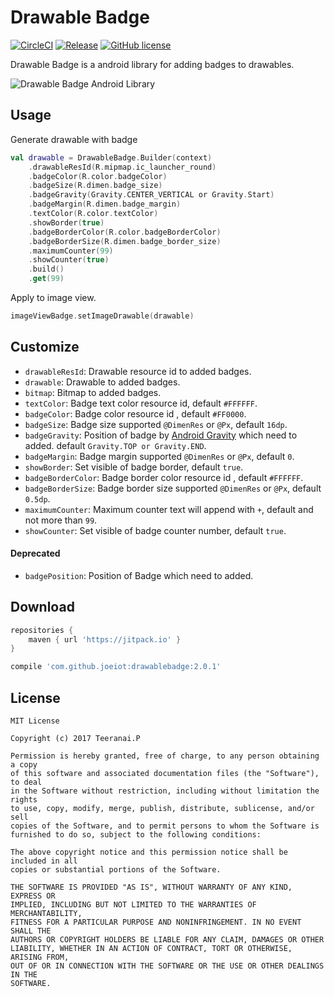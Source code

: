 # Drawable Badge
[![CircleCI](https://circleci.com/gh/joeiot/DrawableBadge.svg?style=shield)](https://circleci.com/gh/joeiot/DrawableBadge)
[![Release](https://jitpack.io/v/joeiot/DrawableBadge.svg)](https://jitpack.io/#joeiot/DrawableBadge/2.0.1)
[![GitHub license](https://img.shields.io/badge/license-MIT-blue.svg)](https://raw.githubusercontent.com/joeiot/DrawableBadge/master/LICENSE)

Drawable Badge is a android library for adding badges to drawables.

![Drawable Badge Android Library](https://github.com/joeiot/DrawableBadge/blob/master/screenshot.png?raw=true)

## Usage
Generate drawable with badge
``` kotlin
val drawable = DrawableBadge.Builder(context)
    .drawableResId(R.mipmap.ic_launcher_round)
    .badgeColor(R.color.badgeColor)
    .badgeSize(R.dimen.badge_size)
    .badgeGravity(Gravity.CENTER_VERTICAL or Gravity.Start)
    .badgeMargin(R.dimen.badge_margin)
    .textColor(R.color.textColor)
    .showBorder(true)
    .badgeBorderColor(R.color.badgeBorderColor)
    .badgeBorderSize(R.dimen.badge_border_size)
    .maximumCounter(99)
    .showCounter(true)
    .build()
    .get(99)
```
Apply to image view.
``` kotlin
imageViewBadge.setImageDrawable(drawable)
```

## Customize
- `drawableResId`: Drawable resource id to added badges.
- `drawable`: Drawable to added badges.
- `bitmap`: Bitmap to added badges.
- `textColor`: Badge text color resource id, default `#FFFFFF`.
- `badgeColor`: Badge color resource id , default `#FF0000`.
- `badgeSize`: Badge size supported `@DimenRes` or `@Px`, default `16dp`.
- `badgeGravity`: Position of badge by [Android Gravity](https://developer.android.com/reference/android/view/Gravity) which need to added. default `Gravity.TOP or Gravity.END`.
- `badgeMargin`: Badge margin supported `@DimenRes` or `@Px`, default `0`.
- `showBorder`: Set visible of badge border, default `true`.
- `badgeBorderColor`: Badge border color resource id , default `#FFFFFF`.
- `badgeBorderSize`: Badge border size supported `@DimenRes` or `@Px`, default `0.5dp`.
- `maximumCounter`: Maximum counter text will append with `+`, default and not more than `99`.
- `showCounter`: Set visible of badge counter number, default `true`.

#### Deprecated
- `badgePosition`: Position of Badge which need to added.

## Download
``` groovy
repositories {
    maven { url 'https://jitpack.io' }
}
```

``` groovy
compile 'com.github.joeiot:drawablebadge:2.0.1'
```


## License
```
MIT License

Copyright (c) 2017 Teeranai.P

Permission is hereby granted, free of charge, to any person obtaining a copy
of this software and associated documentation files (the "Software"), to deal
in the Software without restriction, including without limitation the rights
to use, copy, modify, merge, publish, distribute, sublicense, and/or sell
copies of the Software, and to permit persons to whom the Software is
furnished to do so, subject to the following conditions:

The above copyright notice and this permission notice shall be included in all
copies or substantial portions of the Software.

THE SOFTWARE IS PROVIDED "AS IS", WITHOUT WARRANTY OF ANY KIND, EXPRESS OR
IMPLIED, INCLUDING BUT NOT LIMITED TO THE WARRANTIES OF MERCHANTABILITY,
FITNESS FOR A PARTICULAR PURPOSE AND NONINFRINGEMENT. IN NO EVENT SHALL THE
AUTHORS OR COPYRIGHT HOLDERS BE LIABLE FOR ANY CLAIM, DAMAGES OR OTHER
LIABILITY, WHETHER IN AN ACTION OF CONTRACT, TORT OR OTHERWISE, ARISING FROM,
OUT OF OR IN CONNECTION WITH THE SOFTWARE OR THE USE OR OTHER DEALINGS IN THE
SOFTWARE.
```
